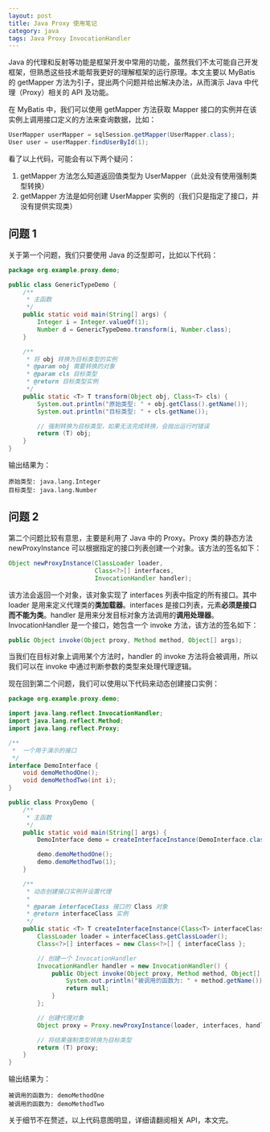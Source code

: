 ```yaml
---
layout: post
title: Java Proxy 使用笔记
category: java
tags: Java Proxy InvocationHandler
---
```


Java 的代理和反射等功能是框架开发中常用的功能，虽然我们不太可能自己开发框架，但熟悉这些技术能帮我更好的理解框架的运行原理。本文主要以 MyBatis 的 getMapper 方法为引子，提出两个问题并给出解决办法，从而演示 Java 中代理（Proxy）相关的 API 及功能。

<!--more-->

在 MyBatis 中，我们可以使用 getMapper 方法获取 Mapper 接口的实例并在该实例上调用接口定义的方法来查询数据，比如：

```java
UserMapper userMapper = sqlSession.getMapper(UserMapper.class);
User user = userMapper.findUserById(1);
```

看了以上代码，可能会有以下两个疑问：

1. getMapper 方法怎么知道返回值类型为 UserMapper（此处没有使用强制类型转换）
2. getMapper 方法是如何创建 UserMapper 实例的（我们只是指定了接口，并没有提供实现类）

## 问题 1

关于第一个问题，我们只要使用 Java 的泛型即可，比如以下代码：

```java
package org.example.proxy.demo;

public class GenericTypeDemo {
    /**
     * 主函数
     */
    public static void main(String[] args) {
        Integer i = Integer.valueOf(1);
        Number d = GenericTypeDemo.transform(i, Number.class);
    }

    /**
     * 将 obj 转换为目标类型的实例
     * @param obj 需要转换的对象
     * @param cls 目标类型
     * @return 目标类型实例
     */
    public static <T> T transform(Object obj, Class<T> cls) {
        System.out.println("原始类型: " + obj.getClass().getName());
        System.out.println("目标类型: " + cls.getName());

        // 强制转换为目标类型，如果无法完成转换，会抛出运行时错误
        return (T) obj;
    }
}
```

输出结果为：

```text
原始类型: java.lang.Integer
目标类型: java.lang.Number
```

## 问题 2

第二个问题比较有意思，主要是利用了 Java 中的 Proxy。Proxy 类的静态方法 newProxyInstance 可以根据指定的接口列表创建一个对象。该方法的签名如下：

```java
Object newProxyInstance(ClassLoader loader,
                        Class<?>[] interfaces,
                        InvocationHandler handler);
```

该方法会返回一个对象，该对象实现了 interfaces 列表中指定的所有接口。其中 loader 是用来定义代理类的**类加载器**。interfaces 是接口列表，元素**必须是接口而不能为类**。handler 是用来分发目标对象方法调用的**调用处理器**。InvocationHandler 是一个接口，她包含一个 invoke 方法，该方法的签名如下：

```java
public Object invoke(Object proxy, Method method, Object[] args);
```

当我们在目标对象上调用某个方法时，handler 的 invoke 方法将会被调用，所以我们可以在 invoke 中通过判断参数的类型来处理代理逻辑。

现在回到第二个问题，我们可以使用以下代码来动态创建接口实例：

```java
package org.example.proxy.demo;

import java.lang.reflect.InvocationHandler;
import java.lang.reflect.Method;
import java.lang.reflect.Proxy;

/**
 *  一个用于演示的接口
 */
interface DemoInterface {
    void demoMethodOne();
    void demoMethodTwo(int i);
}

public class ProxyDemo {
    /**
     * 主函数
     */
    public static void main(String[] args) {
        DemoInterface demo = createInterfaceInstance(DemoInterface.class);

        demo.demoMethodOne();
        demo.demoMethodTwo(1);
    }

    /**
     * 动态创建接口实例并设置代理
     *
     * @param interfaceClass 接口的 Class 对象
     * @return interfaceClass 实例
     */
    public static <T> T createInterfaceInstance(Class<T> interfaceClass) {
        ClassLoader loader = interfaceClass.getClassLoader();
        Class<?>[] interfaces = new Class<?>[] { interfaceClass };

        // 创建一个 InvocationHandler
        InvocationHandler handler = new InvocationHandler() {
            public Object invoke(Object proxy, Method method, Object[] args) {
                System.out.println("被调用的函数为: " + method.getName());
                return null;
            }
        };

        // 创建代理对象
        Object proxy = Proxy.newProxyInstance(loader, interfaces, handler);

        // 将结果强制类型转换为目标类型
        return (T) proxy;
    }
}
```

输出结果为：

```text
被调用的函数为: demoMethodOne
被调用的函数为: demoMethodTwo
```

关于细节不在赘述，以上代码意图明显，详细请翻阅相关 API，本文完。

